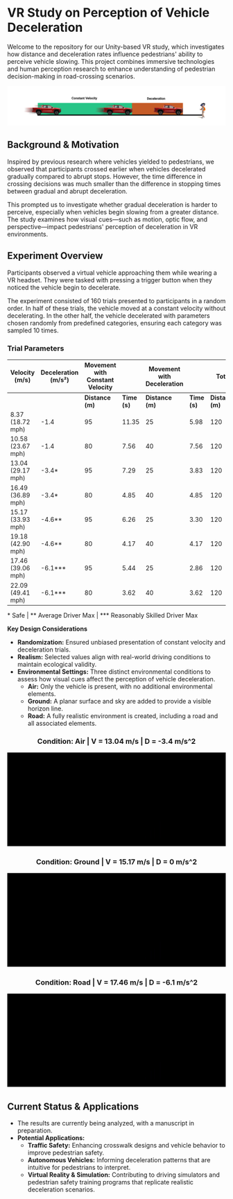 # **VR Study on Perception of Vehicle Deceleration**

Welcome to the repository for our Unity-based VR study, which investigates how distance and deceleration rates influence pedestrians' ability to perceive vehicle slowing. This project combines immersive technologies and human perception research to enhance understanding of pedestrian decision-making in road-crossing scenarios.

![Perception of Vehicle Deceleration Image](./Images/Image_1.png)

## Background & Motivation
Inspired by previous research where vehicles yielded to pedestrians, we observed that participants crossed earlier when vehicles decelerated gradually compared to abrupt stops. However, the time difference in crossing decisions was much smaller than the difference in stopping times between gradual and abrupt deceleration.

This prompted us to investigate whether gradual deceleration is harder to perceive, especially when vehicles begin slowing from a greater distance. The study examines how visual cues—such as motion, optic flow, and perspective—impact pedestrians' perception of deceleration in VR environments.

## Experiment Overview
Participants observed a virtual vehicle approaching them while wearing a VR headset. They were tasked with pressing a trigger button when they noticed the vehicle begin to decelerate.

The experiment consisted of 160 trials presented to participants in a random order. In half of these trials, the vehicle moved at a constant velocity without decelerating. In the other half, the vehicle decelerated with parameters chosen randomly from predefined categories, ensuring each category was sampled 10 times.

### Trial Parameters

| **Velocity (m/s)**    | **Deceleration (m/s²)** | **Movement with Constant Velocity** |                   | **Movement with Deceleration** |                   | **Total**         |                   |
|------------------------|--------------------------|-----------------------|-------------------|------------------|-------------------|-------------------|-------------------|
|                        |                          | **Distance (m)**      | **Time (s)**      | **Distance (m)** | **Time (s)**      | **Distance (m)**  | **Time (s)**      |
| 8.37 (18.72 mph)      | -1.4                   | 95                 | 11.35              | 25               | 5.98              | 120             | 17.33              |
| 10.58 (23.67 mph)      | -1.4                   | 80                 | 7.56              | 40               | 7.56              | 120             | 15.12              |
| 13.04 (29.17 mph)      | -3.4*                   | 95                 | 7.29              | 25               | 3.83              | 120             | 11.12              |
| 16.49 (36.89 mph)      | -3.4*                   | 80                 | 4.85              | 40               | 4.85              | 120             | 9.70              |
| 15.17 (33.93 mph)      | -4.6**                  | 95                 | 6.26              | 25               | 3.30              | 120             | 9.56              |
| 19.18 (42.90 mph)      | -4.6**                  | 80                 | 4.17              | 40               | 4.17              | 120             | 8.34              |
| 17.46 (39.06 mph)      | -6.1***                 | 95                 | 5.44              | 25               | 2.86              | 120             | 8.30              |
| 22.09 (49.41 mph)      | -6.1***                 | 80                 | 3.62              | 40               | 3.62              | 120             | 7.24              |

\* Safe | \** Average Driver Max | \*** Reasonably Skilled Driver Max

**Key Design Considerations**
* **Randomization:** Ensured unbiased presentation of constant velocity and deceleration trials.
* **Realism:** Selected values align with real-world driving conditions to maintain ecological validity.
* **Environmental Settings:** Three distinct environmental conditions to assess how visual cues affect the perception of vehicle deceleration.    
    * **Air:** Only the vehicle is present, with no additional environmental elements.
    * **Ground:** A planar surface and sky are added to provide a visible horizon line.
    * **Road:** A fully realistic environment is created, including a road and all associated elements.

<div align="center">
   <h3>Condition: Air | V = 13.04 m/s | D = -3.4 m/s^2 </h3>
  <img src="./Images/AIR.gif" alt="Condition:AIR" />
</div>

<div align="center">
   <h3>Condition: Ground | V = 15.17 m/s | D = 0 m/s^2 </h3>
  <img src="./Images/GROUND.gif" alt="Condition:GROUND" />
</div>

<div align="center">
   <h3>Condition: Road | V = 17.46 m/s | D = -6.1 m/s^2 </h3>
  <img src="./Images/ROAD.gif" alt="Condition:ROAD" />
</div>
   

## Current Status & Applications
* The results are currently being analyzed, with a manuscript in preparation.
* **Potential Applications:**
    * **Traffic Safety:** Enhancing crosswalk designs and vehicle behavior to improve pedestrian safety.
    * **Autonomous Vehicles:** Informing deceleration patterns that are intuitive for pedestrians to interpret.
    * **Virtual Reality & Simulation:** Contributing to driving simulators and pedestrian safety training programs that replicate realistic deceleration scenarios.
